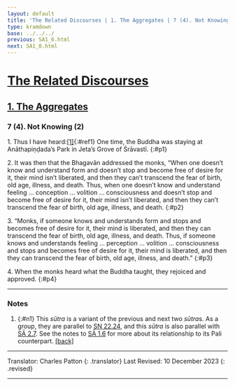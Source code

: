 ```yaml
---
layout: default
title: 'The Related Discourses | 1. The Aggregates | 7 (4). Not Knowing (2)'
type: kramdown
base: ../../../
previous: SA1_6.html
next: SA1_8.html
---
```


# [The Related Discourses](../index.html)
## [1. The Aggregates](index.html)
### 7 (4). Not Knowing (2)

1\. Thus I have heard:[\[1\]](#n1){:#ref1} One time, the Buddha was staying at Anāthapiṇḍada’s Park in Jeta’s Grove of Śrāvastī.
{:#p1}

2\. It was then that the Bhagavān addressed the monks, “When one doesn’t know and understand form and doesn’t stop and become free of desire for it, their mind isn’t liberated, and then they can’t transcend the fear of birth, old age, illness, and death. Thus, when one doesn’t know and understand feeling … conception … volition … consciousness and doesn’t stop and become free of desire for it, their mind isn’t liberated, and then they can’t transcend the fear of birth, old age, illness, and death.
{:#p2}

3\. “Monks, if someone knows and understands form and stops and becomes free of desire for it, their mind is liberated, and then they can transcend the fear of birth, old age, illness, and death. Thus, if someone knows and understands feeling … perception … volition … consciousness and stops and becomes free of desire for it, their mind is liberated, and then they can transcend the fear of birth, old age, illness, and death.”
{:#p3}

4\. When the monks heard what the Buddha taught, they rejoiced and approved.
{:#p4}

---

### Notes

1. {:#n1} This <em>sūtra</em> is a variant of the previous and next two <em>sūtra</em>s. As a group, they are parallel to <a href="https://suttacentral.net/sn22.24" target="_blank">SN 22.24</a>, and this <em>sūtra</em> is also parallel with <a href="../02/SA2_7.html" target="_blank">SĀ 2.7</a>. See the notes to <a href="SA1_6.html" target="_blank">SĀ 1.6</a> for more about its relationship to its Pali counterpart. [\[back\]](#ref1)

---

Translator: Charles Patton
{: .translator}
Last Revised: 10 December 2023
{: .revised}

---